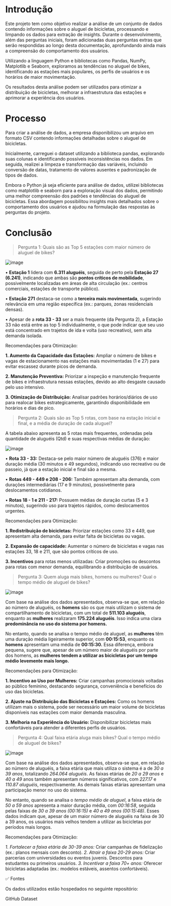 # Introdução
Este projeto tem como objetivo realizar a análise de um conjunto de dados contendo informações sobre o aluguel de bicicletas, processando e limpando os dados para extração de insights. Durante o desenvolvimento, além das perguntas iniciais, foram adicionadas duas perguntas extras que serão respondidas ao longo desta documentação, aprofundando ainda mais a compreensão do comportamento dos usuários.

Utilizando a linguagem Python e bibliotecas como Pandas, NumPy, Matplotlib e Seaborn, exploramos as tendências no aluguel de bikes, identificando as estações mais populares, os perfis de usuários e os horários de maior movimentação.

Os resultados desta análise podem ser utilizados para otimizar a distribuição de bicicletas, melhorar a infraestrutura das estações e aprimorar a experiência dos usuários.

# Processo
Para criar a análise de dados, a empresa disponibilizou um arquivo em formato CSV contendo informações detalhadas sobre o aluguel de bicicletas.

Inicialmente, carreguei o dataset utilizando a biblioteca pandas, explorando suas colunas e identificando possíveis inconsistências nos dados. Em seguida, realizei a limpeza e transformação das variáveis, incluindo conversão de datas, tratamento de valores ausentes e padronização de tipos de dados.

Embora o Python já seja eficiente para análise de dados, utilizei bibliotecas como matplotlib e seaborn para a exploração visual dos dados, permitindo uma melhor compreensão dos padrões e tendências do aluguel de bicicletas. Essa abordagem possibilitou insights mais detalhados sobre o comportamento dos usuários e ajudou na formulação das respostas às perguntas do projeto.

# Conclusão

> Pergunta 1: Quais são as Top 5 estações com maior número de aluguel de bikes?

![image](https://github.com/user-attachments/assets/dcf2916a-b7bf-44e9-b8a9-db77d2541ee6)

• **Estação 1** lidera com **6.311 aluguéis**, seguida de perto pela **Estação 27 (6.241)**, indicando que ambas são **pontos críticos de mobilidade**, possivelmente localizadas em áreas de alta circulação (ex.: centros comerciais, estações de transporte público).

• **Estação 271** destaca-se como a **terceira mais movimentada**, sugerindo relevância em uma região específica (ex.: parques, zonas residenciais densas).

• Apesar de a **rota 33 - 33** ser a mais frequente (da Pergunta 2), a Estação 33 não está entre as top 5 individualmente, o que pode indicar que seu uso está concentrado em trajetos de ida e volta (uso recreativo), sem alta demanda isolada.

Recomendações para Otimização:

**1. Aumento da Capacidade das Estações:**
Ampliar o número de bikes e vagas de estacionamento nas estações mais movimentadas (1 e 27) para evitar escassez durante picos de demanda.

**2. Manutenção Preventiva:**
Priorizar a inspeção e manutenção frequente de bikes e infraestrutura nessas estações, devido ao alto desgaste causado pelo uso intensivo.

**3. Otimização de Distribuição:**
Analisar padrões horários/diários de uso para realocar bikes estrategicamente, garantindo disponibilidade em horários e dias de pico.

> Pergunta 2: Quais são as Top 5 rotas, com base na estação inicial e final, e a média de duração de cada aluguel?

A tabela abaixo apresenta as 5 rotas mais frequentes, ordenadas pela quantidade de aluguéis (Qtd) e suas respectivas médias de duração:

![image](https://github.com/user-attachments/assets/c5162ffb-2acb-42ad-b368-50d34437c8de)

• **Rota 33 - 33:** Destaca-se pelo maior número de aluguéis (376) e maior duração média (30 minutos e 49 segundos), indicando uso recreativo ou de passeio, já que a estação inicial e final são a mesma.

• **Rotas 449 - 449 e 208 - 206:** Também apresentam alta demanda, com durações intermediárias (17 e 9 minutos), possivelmente para deslocamentos cotidianos.

• **Rotas 18 - 1 e 211 - 217:** Possuem médias de duração curtas (5 e 3 minutos), sugerindo uso para trajetos rápidos, como deslocamentos urgentes.

Recomendações para Otimização:

**1. Redistribuição de bicicletas:** Priorizar estações como 33 e 449, que apresentam alta demanda, para evitar falta de bicicletas ou vagas.

**2. Expansão de capacidade:** Aumentar o número de bicicletas e vagas nas estações 33, 18 e 211, que são pontos críticos de uso.

**3. Incentivos** para rotas menos utilizadas: Criar promoções ou descontos para rotas com menor demanda, equilibrando a distribuição de usuários.

> Pergunta 3: Quem aluga mais bikes, homens ou mulheres? Qual o tempo médio de aluguel de bikes?

![image](https://github.com/user-attachments/assets/ac838f75-98be-4dfb-ba51-fc7d833728f8)

Com base na análise dos dados apresentados, observa-se que, em relação ao número de aluguéis, os **homens** são os que mais utilizam o sistema de compartilhamento de bicicletas, com um total de **511.103 aluguéis**, enquanto as **mulheres** realizaram **175.224 aluguéis**. Isso indica uma clara **predominância no uso do sistema por homens.**

No entanto, quando se analisa o tempo médio de aluguel, as **mulheres** têm uma duração média ligeiramente superior, com **00:15:53**, enquanto os **homens** apresentam uma média de **00:15:30.** Essa diferença, embora pequena, sugere que, apesar de um número maior de aluguéis por parte dos homens, as **mulheres tendem a utilizar as bicicletas por um tempo médio levemente mais longo.**

Recomendações para Otimização:

**1. Incentivo ao Uso por Mulheres:** Criar campanhas promocionais voltadas ao público feminino, destacando segurança, conveniência e benefícios do uso das bicicletas.

**2. Ajuste na Distribuição das Bicicletas e Estações:** Como os homens utilizam mais o sistema, pode ser necessário um maior volume de bicicletas disponíveis nas estações com maior demanda masculina.

**3. Melhoria na Experiência do Usuário:** Disponibilizar bicicletas mais confortáveis para atender a diferentes perfis de usuários.

> Pergunta 4: Qual faixa etária aluga mais bikes? Qual o tempo médio de aluguel de bikes?

![image](https://github.com/user-attachments/assets/43cd5467-ee7c-464c-9de3-ee68c17582a1)

Com base na análise dos dados apresentados, observa-se que, em relação ao número de aluguéis, a faixa etária que mais utiliza o sistema é a de *30 a 39 anos*, totalizando *264.064 aluguéis*. As faixas etárias de *20 a 29 anos* e *40 a 49* anos também apresentam números significativos, com *227.17* e *110.87 aluguéis*, respectivamente. As demais faixas etárias apresentam uma participação menor no uso do sistema.

No entanto, quando se analisa o *tempo médio de aluguel*, a faixa etária de *50 a 59 anos* apresenta a maior duração média, com *00:16:58*, seguida pelas faixas de *30 a 39 anos (00:16:15)* e *40 a 49 anos (00:15:48)*. Esses dados indicam que, apesar de um maior número de aluguéis na faixa de 30 a 39 anos, os usuários mais velhos tendem a utilizar as bicicletas por períodos mais longos.

Recomendações para Otimização:

*1. Fortalecer a faixa etária de 30-39 anos:* Criar campanhas de fidelização (ex.: planos mensais com desconto).
*2. Atrair a faixa 20-29 anos:* Criar parcerias com universidades ou eventos juvenis. Descontos para estudantes ou primeiros usuários.
*3. Incentivar a faixa 70+ anos:* Oferecer bicicletas adaptadas (ex.: modelos estáveis, assentos confortáveis).







✅ Fontes

Os dados utilizados estão hospedados no seguinte repositório:

GitHub Dataset
